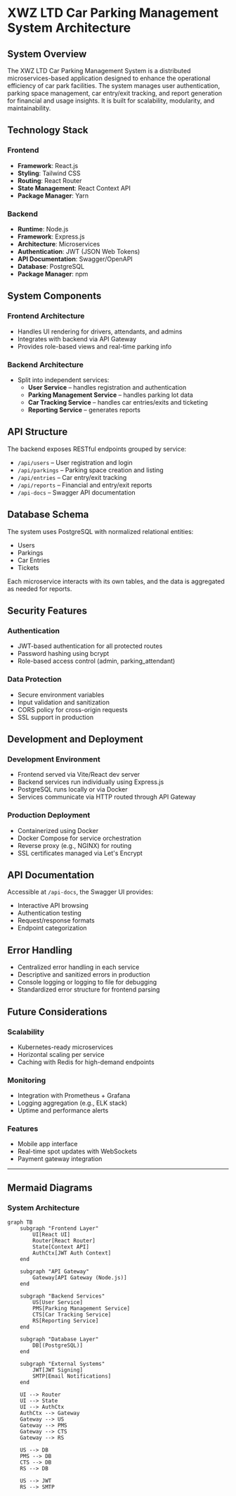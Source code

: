 # XWZ LTD Car Parking Management System Architecture

## System Overview
The XWZ LTD Car Parking Management System is a distributed microservices-based application designed to enhance the operational efficiency of car park facilities. The system manages user authentication, parking space management, car entry/exit tracking, and report generation for financial and usage insights. It is built for scalability, modularity, and maintainability.

## Technology Stack

### Frontend
- **Framework**: React.js
- **Styling**: Tailwind CSS
- **Routing**: React Router
- **State Management**: React Context API
- **Package Manager**: Yarn

### Backend
- **Runtime**: Node.js
- **Framework**: Express.js
- **Architecture**: Microservices
- **Authentication**: JWT (JSON Web Tokens)
- **API Documentation**: Swagger/OpenAPI
- **Database**: PostgreSQL
- **Package Manager**: npm

## System Components

### Frontend Architecture
- Handles UI rendering for drivers, attendants, and admins
- Integrates with backend via API Gateway
- Provides role-based views and real-time parking info

### Backend Architecture
- Split into independent services:
  - **User Service** – handles registration and authentication
  - **Parking Management Service** – handles parking lot data
  - **Car Tracking Service** – handles car entries/exits and ticketing
  - **Reporting Service** – generates reports

## API Structure

The backend exposes RESTful endpoints grouped by service:

- `/api/users` – User registration and login
- `/api/parkings` – Parking space creation and listing
- `/api/entries` – Car entry/exit tracking
- `/api/reports` – Financial and entry/exit reports
- `/api-docs` – Swagger API documentation

## Database Schema

The system uses PostgreSQL with normalized relational entities:

- Users
- Parkings
- Car Entries
- Tickets

Each microservice interacts with its own tables, and the data is aggregated as needed for reports.

## Security Features

### Authentication
- JWT-based authentication for all protected routes
- Password hashing using bcrypt
- Role-based access control (admin, parking_attendant)

### Data Protection
- Secure environment variables
- Input validation and sanitization
- CORS policy for cross-origin requests
- SSL support in production

## Development and Deployment

### Development Environment
- Frontend served via Vite/React dev server
- Backend services run individually using Express.js
- PostgreSQL runs locally or via Docker
- Services communicate via HTTP routed through API Gateway

### Production Deployment
- Containerized using Docker
- Docker Compose for service orchestration
- Reverse proxy (e.g., NGINX) for routing
- SSL certificates managed via Let's Encrypt

## API Documentation

Accessible at `/api-docs`, the Swagger UI provides:
- Interactive API browsing
- Authentication testing
- Request/response formats
- Endpoint categorization

## Error Handling

- Centralized error handling in each service
- Descriptive and sanitized errors in production
- Console logging or logging to file for debugging
- Standardized error structure for frontend parsing

## Future Considerations

### Scalability
- Kubernetes-ready microservices
- Horizontal scaling per service
- Caching with Redis for high-demand endpoints

### Monitoring
- Integration with Prometheus + Grafana
- Logging aggregation (e.g., ELK stack)
- Uptime and performance alerts

### Features
- Mobile app interface
- Real-time spot updates with WebSockets
- Payment gateway integration

---

## Mermaid Diagrams

### System Architecture

```mermaid
graph TB
    subgraph "Frontend Layer"
        UI[React UI]
        Router[React Router]
        State[Context API]
        AuthCtx[JWT Auth Context]
    end

    subgraph "API Gateway"
        Gateway[API Gateway (Node.js)]
    end

    subgraph "Backend Services"
        US[User Service]
        PMS[Parking Management Service]
        CTS[Car Tracking Service]
        RS[Reporting Service]
    end

    subgraph "Database Layer"
        DB[(PostgreSQL)]
    end

    subgraph "External Systems"
        JWT[JWT Signing]
        SMTP[Email Notifications]
    end

    UI --> Router
    UI --> State
    UI --> AuthCtx
    AuthCtx --> Gateway
    Gateway --> US
    Gateway --> PMS
    Gateway --> CTS
    Gateway --> RS

    US --> DB
    PMS --> DB
    CTS --> DB
    RS --> DB

    US --> JWT
    RS --> SMTP
